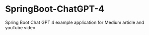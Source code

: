 # SpringBoot-ChatGPT-4
Spring Boot Chat GPT 4 example application for Medium article and youTube video
